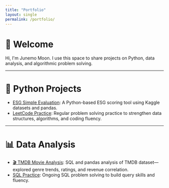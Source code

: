 ```yaml
---
title: "Portfolio"
layout: single
permalink: /portfolio/
---
```



# 👋 Welcome

Hi, I'm Junemo Moon. I use this space to share projects on Python, data analysis, and algorithmic problem solving.


---

# 🐍 Python Projects

- [ESG Simple Evaluation](https://github.com/Junemo-hub/CS50_Final_Project): A Python-based ESG scoring tool using Kaggle datasets and pandas.  
- [LeetCode Practice](https://github.com/Junemo-hub/LeetCode-Solutions): Regular problem solving practice to strengthen data structures, algorithms, and coding fluency.


---

# 📊 Data Analysis

- [🎬 TMDB Movie Analysis](https://github.com/Junemo-hub/Data-Analysis-Portfolio/tree/main/project_01_TMDB_Movies): SQL and pandas analysis of TMDB dataset—explored genre trends, ratings, and revenue correlation.
- [SQL Practice](https://github.com/Junemo-hub/SQL-Practice): Ongoing SQL problem solving to build query skills and fluency.



